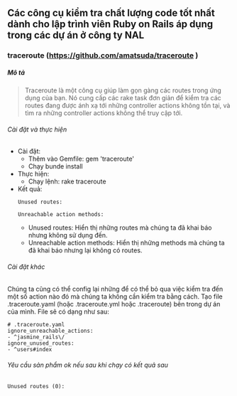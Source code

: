 ## Các công cụ kiểm tra chất lượng code tốt nhất dành cho lập trình viên Ruby on Rails áp dụng trong các dự án ở công ty NAL
### traceroute (https://github.com/amatsuda/traceroute )
##### Mô tả
>  Traceroute là một công cụ giúp làm gọn gàng các routes trong ứng dụng của bạn. Nó cung cấp các rake task đơn giản để kiểm tra các routes đang được ánh xạ tới những controller actions không tồn tại, và tìm ra những controller actions không thể truy cập tới.
###### Cài đặt và thực hiện
- Cài đặt: 
  - Thêm vào Gemfile: gem 'traceroute'
  - Chạy bunde install
- Thực hiện:
  - Chạy lệnh: rake traceroute
- Kết quả:
  ```
  Unused routes:

  Unreachable action methods:

  ```
  - Unused routes: Hiển thị những routes mà chúng ta đã khai báo nhưng không sử dụng đến.
  - Unreachable action methods: Hiển thị những methods mà chúng ta đã khai báo nhưng lại không có routes.
###### Cài đặt khác
Chúng ta cũng có thể config lại những để có thể bỏ qua việc kiểm tra đến một số action nào đó mà chúng ta không cần kiểm tra bằng cách. Tạo file .traceroute.yaml (hoặc .traceroute.yml hoặc .traceroute) bên trong dự án của mình.
File sẽ có dạng như sau:
  ```
  # .traceroute.yaml
  ignore_unreachable_actions:
  - ^jasmine_rails\/
  ignore_unused_routes:
  - ^users#index

  ```

###### Yêu cầu sản phẩm ok nếu sau khi chạy có kết quả sau
  ```
  Unused routes (0):

  ```
